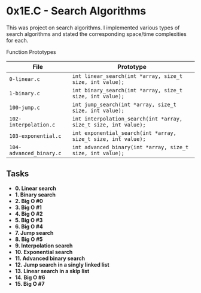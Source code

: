 # 0x1E.C - Search Algorithms

This was project on search algorithms. I implemented
various types of search algorithms and stated the corresponding space/time
complexities for each.

Function Prototypes

| File                    | Prototype                                                       |
| ----------------------- | --------------------------------------------------------------- |
| `0-linear.c`            | `int linear_search(int *array, size_t size, int value);`        |
| `1-binary.c`            | `int binary_search(int *array, size_t size, int value);`        |
| `100-jump.c`            | `int jump_search(int *array, size_t size, int value);`          |
| `102-interpolation.c`   | `int interpolation_search(int *array, size_t size, int value);` |
| `103-exponential.c`     | `int exponential_search(int *array, size_t size, int value);`   |
| `104-advanced_binary.c` | `int advanced_binary(int *array, size_t size, int value);`      |

## Tasks

* **0. Linear search**
* **1. Binary search**
* **2. Big O #0**
* **3. Big O #1**
* **4. Big O #2**
* **5. Big O #3**
* **6. Big O #4**
* **7. Jump search**
* **8. Big O #5**
* **9. Interpolation search**
* **10. Exponential search**
* **11. Advanced binary search**
* **12. Jump search in a singly linked list**
* **13. Linear search in a skip list**
* **14. Big O #6**
* **15. Big O #7**
